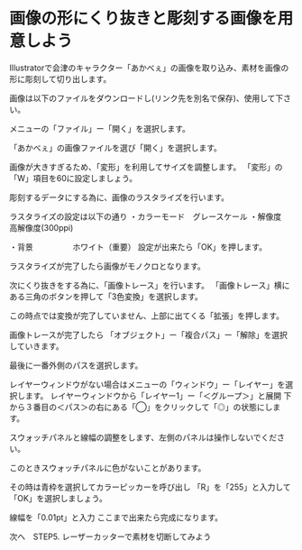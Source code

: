 # 画像の形にくり抜きと彫刻する画像を用意しよう

Illustratorで会津のキャラクター「あかべぇ」の画像を取り込み、素材を画像の形に彫刻して切り出します。

画像は以下のファイルをダウンロードし(リンク先を別名で保存)、使用して下さい。




メニューの「ファイル」ー「開く」を選択します。



「あかべぇ」の画像ファイルを選び「開く」を選択します。



画像が大きすぎるため、「変形」を利用してサイズを調整します。
「変形」の「W」項目を60に設定しましょう。



彫刻するデータにする為に、画像のラスタライズを行います。


ラスタライズの設定は以下の通り
・カラーモード　グレースケール
・解像度　　　　高解像度(300ppi)

・背景　　　　　ホワイト（重要）
設定が出来たら「OK」を押します。



ラスタライズが完了したら画像がモノクロとなります。

次にくり抜きをする為に、「画像トレース」を行います。
「画像トレース」横にある三角のボタンを押して「3色変換」を選択します。


この時点では変換が完了していません、上部に出てくる「拡張」を押します。


画像トレースが完了したら
「オブジェクト」ー「複合パス」ー「解除」を選択していきます。


最後に一番外側のパスを選択します。

レイヤーウィンドウがない場合はメニューの「ウィンドウ」ー「レイヤー」を選択します。
レイヤーウィンドウから「レイヤー1」ー「＜グループ＞」と展開
下から３番目の＜パス＞の右にある「◯」をクリックして「◎」の状態にします。




スウォッチパネルと線幅の調整をします、左側のパネルは操作しないでください。

このときスウォッチパネルに色がないことがあります。


その時は青枠を選択してカラーピッカーを呼び出し
「R」を「255」と入力して「OK」を選択しましょう。



線幅を「0.01pt」と入力
ここまで出来たら完成になります。


次へ　STEP5. レーザーカッターで素材を切断してみよう